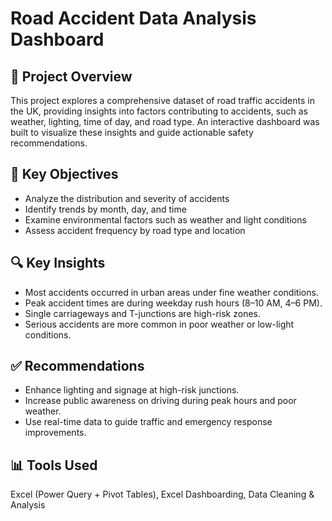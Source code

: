 # Road Accident Data Analysis Dashboard

## 📌 Project Overview
This project explores a comprehensive dataset of road traffic accidents in the UK, providing insights into factors contributing to accidents, such as weather, lighting, time of day, and road type. An interactive dashboard was built to visualize these insights and guide actionable safety recommendations.

## 🎯 Key Objectives
- Analyze the distribution and severity of accidents
- Identify trends by month, day, and time
- Examine environmental factors such as weather and light conditions
- Assess accident frequency by road type and location

## 🔍 Key Insights
- Most accidents occurred in urban areas under fine weather conditions.
- Peak accident times are during weekday rush hours (8–10 AM, 4–6 PM).
- Single carriageways and T-junctions are high-risk zones.
- Serious accidents are more common in poor weather or low-light conditions.

## ✅ Recommendations
- Enhance lighting and signage at high-risk junctions.
- Increase public awareness on driving during peak hours and poor weather.
- Use real-time data to guide traffic and emergency response improvements.

## 📊 Tools Used
Excel (Power Query + Pivot Tables), Excel Dashboarding, Data Cleaning & Analysis

